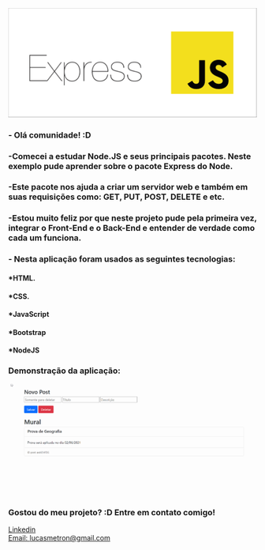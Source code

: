 <div align="center">
  <img src="./public/assets/express.png" alt="Logo Express">
  
</div>

### - Olá comunidade! :D

### -Comecei a estudar Node.JS e seus principais pacotes. Neste exemplo pude aprender sobre o pacote Express do Node.

### -Este pacote nos ajuda a criar um servidor web e também em suas requisições como: GET, PUT, POST, DELETE e etc.

### -Estou muito feliz por que neste projeto pude pela primeira vez, integrar o Front-End e o Back-End e entender de verdade como cada um funciona.
### - Nesta aplicação foram usados as seguintes tecnologias:

#### *HTML.
#### *CSS.
#### *JavaScript
#### *Bootstrap
#### *NodeJS

### Demonstração da aplicação:
![Tela inicial](./public/assets/express.gif)


### Gostou do meu projeto? :D Entre em contato comigo! 
[Linkedin](https://www.linkedin.com/in/lucas-rosa-058683102/) <br/>
[Email: lucasmetron@gmail.com](mailto:lucasmetron@gmail.com)